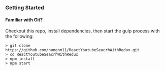 ### Getting Started

#### Familiar with Git?
Checkout this repo, install dependencies, then start the gulp process with the following:

```
> git clone https://github.com/hungnm11/ReactYoutubeSeacrhWithRedux.git
> cd ReactYoutubeSeacrhWithRedux
> npm install
> npm start
```